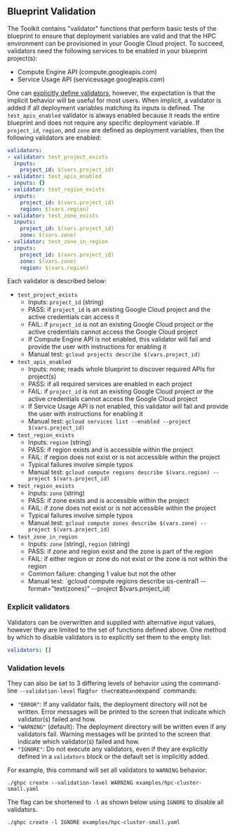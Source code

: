 ## Blueprint Validation

The Toolkit contains "validator" functions that perform basic tests of
the blueprint to ensure that deployment variables are valid and that the HPC
environment can be provisioned in your Google Cloud project. To succeed,
validators need the following services to be enabled in your blueprint
project(s):

* Compute Engine API (compute.googleapis.com)
* Service Usage API (serviceusage.googleapis.com)

One can [explicitly define validators](#explicit-validators), however, the
expectation is that the implicit behavior will be useful for most users. When
implicit, a validator is added if all deployment variables matching its inputs
is defined. The `test_apis_enabled` validator is always enabled because it reads
the entire blueprint and does not require any specific deployment variable. If
`project_id`, `region`, and `zone` are defined as deployment variables, then the
following validators are enabled:

```yaml
validators:
- validator: test_project_exists
  inputs:
    project_id: $(vars.project_id)
- validator: test_apis_enabled
  inputs: {}
- validator: test_region_exists
  inputs:
    project_id: $(vars.project_id)
    region: $(vars.region)
- validator: test_zone_exists
  inputs:
    project_id: $(vars.project_id)
    zone: $(vars.zone)
- validator: test_zone_in_region
  inputs:
    project_id: $(vars.project_id)
    zone: $(vars.zone)
    region: $(vars.region)
```

Each validator is described below:

* `test_project_exists`
  * Inputs: `project_id` (string)
  * PASS: if `project_id` is an existing Google Cloud project and the active
    credentials can access it
  * FAIL: if `project_id` is not an existing Google Cloud project _or_ the
    active credentials cannot access the Google Cloud project
  * If Compute Engine API is not enabled, this validator will fail and provide
    the user with instructions for enabling it
  * Manual test: `gcloud projects describe $(vars.project_id)`
* `test_apis_enabled`
  * Inputs: none; reads whole blueprint to discover required APIs for project(s)
  * PASS: if all required services are enabled in each project
  * FAIL: if `project_id` is not an existing Google Cloud project _or_ the
    active credentials cannot access the Google Cloud project
  * If Service Usage API is not enabled, this validator will fail and provide
    the user with instructions for enabling it
  * Manual test: `gcloud services list --enabled --project $(vars.project_id)`
* `test_region_exists`
  * Inputs: `region` (string)
  * PASS: if region exists and is accessible within the project
  * FAIL: if region does not exist or is not accessible within the project
  * Typical failures involve simple typos
  * Manual test: `gcloud compute regions describe $(vars.region) --project $(vars.project_id)`
* `test_region_exists`
  * Inputs: `zone` (string)
  * PASS: if zone exists and is accessible within the project
  * FAIL: if zone does not exist or is not accessible within the project
  * Typical failures involve simple typos
  * Manual test: `gcloud compute zones describe $(vars.zone) --project $(vars.project_id)`
* `test_zone_in_region`
  * Inputs: `zone` (string), `region` (string)
  * PASS: if zone and region exist and the zone is part of the region
  * FAIL: if either region or zone do not exist or the zone is not within the
    region
  * Common failure: changing 1 value but not the other
  * Manual test: `gcloud compute regions describe us-central1 --format="text(zones)" --project $(vars.project_id)

### Explicit validators

Validators can be overwritten and supplied with alternative input values,
however they are limited to the set of functions defined above. One method by
which to disable validators is to explicitly set them to the empty list:

```yaml
validators: []
```

### Validation levels

They can also be set to 3 differing levels of behavior using the command-line
`--validation-level` flag` for the `create` and `expand` commands:

* `"ERROR"`: If any validator fails, the deployment directory will not be
  written. Error messages will be printed to the screen that indicate which
  validator(s) failed and how.
* `"WARNING"` (default): The deployment directory will be written even if any
  validators fail. Warning messages will be printed to the screen that indicate
  which validator(s) failed and how.
* `"IGNORE"`: Do not execute any validators, even if they are explicitly defined
  in a `validators` block or the default set is implicitly added.

For example, this command will set all validators to `WARNING` behavior:

```shell
./ghpc create --validation-level WARNING examples/hpc-cluster-small.yaml
```

The flag can be shortened to `-l` as shown below using `IGNORE` to disable all
validators.

```shell
./ghpc create -l IGNORE examples/hpc-cluster-small.yaml
```
